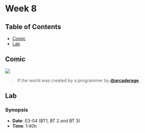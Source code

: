 # Week 8

## Table of Contents

*   [Comic](#comic)
*   [Lab](#lab)

## Comic

[![][comic-cover]][comic-link]

> If the world was created by a programmer by [**@arcaderage**][comic-author].

## Lab

### Synopsis

*   **Date**: 03-04 (BT1, BT 2 and BT 3)
*   **Time**: 1:40h

<!--
*   **Slides**
-->

<!--
### Schedule

*   Alpha
*   Bravo
*   Charlie
-->

[comic-cover]: https://blog.toggl.com/wp-content/uploads/2017/10/toggl-if-the-world-was-created-by-a-programmer.jpg

[comic-link]: https://blog.toggl.com/world-created-programmer/

[comic-author]: https://twitter.com/arcaderage
